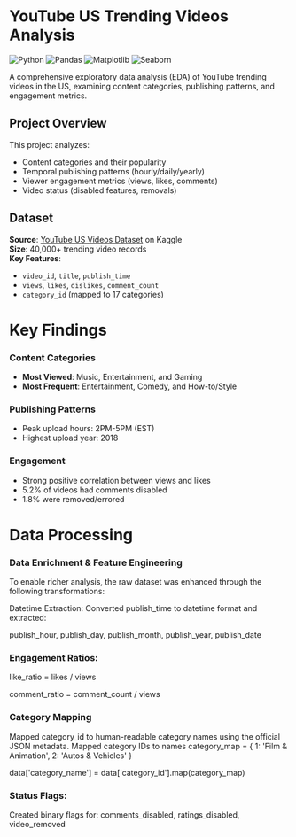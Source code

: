 # YouTube US Trending Videos Analysis

![Python](https://img.shields.io/badge/Python-3.8+-blue)
![Pandas](https://img.shields.io/badge/Pandas-1.3+-orange)
![Matplotlib](https://img.shields.io/badge/Matplotlib-3.4+-blueviolet)
![Seaborn](https://img.shields.io/badge/Seaborn-0.11+-yellowgreen)

A comprehensive exploratory data analysis (EDA) of YouTube trending videos in the US, examining content categories, publishing patterns, and engagement metrics.

##  Project Overview

This project analyzes:
- Content categories and their popularity
- Temporal publishing patterns (hourly/daily/yearly)
- Viewer engagement metrics (views, likes, comments)
- Video status (disabled features, removals)

## Dataset

**Source**: [YouTube US Videos Dataset](https://www.kaggle.com/datasets/datasnaek/youtube-new) on Kaggle  
**Size**: 40,000+ trending video records  
**Key Features**:
- `video_id`, `title`, `publish_time`
- `views`, `likes`, `dislikes`, `comment_count`
- `category_id` (mapped to 17 categories)

# Key Findings

###  Content Categories
- **Most Viewed**: Music, Entertainment, and Gaming
- **Most Frequent**: Entertainment, Comedy, and How-to/Style

### Publishing Patterns
- Peak upload hours: 2PM-5PM (EST)
- Highest upload year: 2018

###  Engagement
- Strong positive correlation between views and likes
- 5.2% of videos had comments disabled
- 1.8% were removed/errored



# Data Processing

### Data Enrichment & Feature Engineering
To enable richer analysis, the raw dataset was enhanced through the following transformations:

Datetime Extraction: Converted publish_time to datetime format and extracted:

publish_hour, publish_day, publish_month, publish_year, publish_date

### Engagement Ratios:

like_ratio = likes / views

comment_ratio = comment_count / views

### Category Mapping
Mapped category_id to human-readable category names using the official JSON metadata.
Mapped category IDs to names
category_map = {
    1: 'Film & Animation',
    2: 'Autos & Vehicles'
    }
    
data['category_name'] = data['category_id'].map(category_map)

### Status Flags:
Created binary flags for: comments_disabled, ratings_disabled, video_removed



